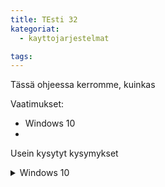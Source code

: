 ```yaml
---
title: TEsti 32
kategoriat:
  - kayttojarjestelmat

tags:
---
```

Tässä ohjeessa kerromme, kuinkas

Vaatimukset:
- Windows 10
- 

Usein kysytyt kysymykset
<details>
  <summary>Windows 10</summary>
  Käyttöjärjestelmä.
</details>
